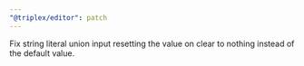 ```yaml
---
"@triplex/editor": patch
---
```


Fix string literal union input resetting the value on clear to nothing instead
of the default value.
